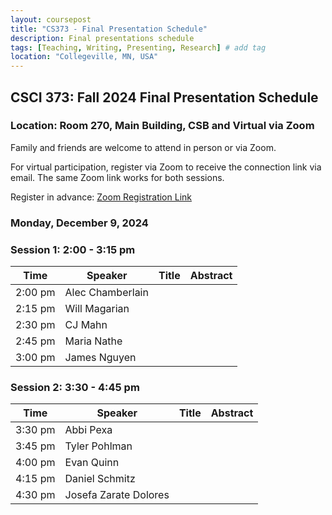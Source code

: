 ```yaml
---
layout: coursepost
title: "CS373 - Final Presentation Schedule"
description: Final presentations schedule
tags: [Teaching, Writing, Presenting, Research] # add tag
location: "Collegeville, MN, USA"
---
```


## CSCI 373: Fall 2024 Final Presentation Schedule

### Location: Room 270, Main Building, CSB and Virtual via Zoom

Family and friends are welcome to attend in person or via Zoom.  

For virtual participation, register via Zoom to receive the connection link via email. The same Zoom link works for both sessions.

Register in advance: [Zoom Registration Link](https://csbsju.zoom.us/meeting/register/tJcrcO-gpjwvHtW5FPK2R9uVaOahXaTqnUfG)

### Monday, December 9, 2024

### Session 1: 2:00 - 3:15 pm

| **Time** | **Speaker** | **Title** | **Abstract** |
| -------- | ----------- | --------- | ------------ |
| 2:00 pm  | Alec Chamberlain | | |
| 2:15 pm  | Will Magarian| | |
| 2:30 pm  | CJ Mahn | | |
| 2:45 pm  | Maria Nathe | | |
| 3:00 pm  | James Nguyen | | |

### Session 2: 3:30 - 4:45 pm

| **Time** | **Speaker** | **Title** | **Abstract** |
| -------- | ----------- | --------- | ------------ |
| 3:30 pm  | Abbi Pexa | | |
| 3:45 pm  | Tyler Pohlman | | |
| 4:00 pm  | Evan Quinn | | |
| 4:15 pm  | Daniel Schmitz | | |
| 4:30 pm  | Josefa Zarate Dolores | | |
